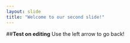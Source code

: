 ```yaml
---
layout: slide
title: "Welcome to our second slide!"
---
```

##**Test on editing**
Use the left arrow to go back!
